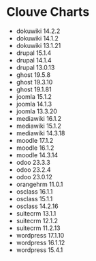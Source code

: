 # Clouve Charts

- dokuwiki 14.2.2
- dokuwiki 14.1.2
- dokuwiki 13.1.21
- drupal 15.1.4
- drupal 14.1.4
- drupal 13.0.13
- ghost 19.5.8
- ghost 19.3.10
- ghost 19.1.81
- joomla 15.1.2
- joomla 14.1.3
- joomla 13.3.20
- mediawiki 16.1.2
- mediawiki 15.1.2
- mediawiki 14.3.18
- moodle 17.1.2
- moodle 16.1.2
- moodle 14.3.14
- odoo 23.3.3
- odoo 23.2.4
- odoo 23.0.12
- orangehrm 11.0.1
- osclass 16.1.1
- osclass 15.1.1
- osclass 14.2.16
- suitecrm 13.1.1
- suitecrm 12.1.2
- suitecrm 11.2.13
- wordpress 17.1.10
- wordpress 16.1.12
- wordpress 15.4.1

